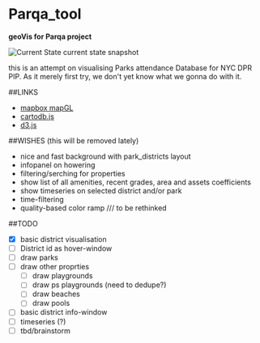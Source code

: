 Parqa_tool
==========
**geoVis for Parqa project**

![Current State](img/1.jpg)
current state snapshot

this is an attempt on visualising Parks attendance Database 
for NYC DPR PIP. As it merely first try, we don't yet know what
we gonna do with it.

##LINKS

- [mapbox mapGL](https://github.com/mapbox/mapbox-gl-js)
- [cartodb.js](http://docs.cartodb.com/cartodb-platform/cartodb-js.html)
- [d3.js](http://d3js.org/)



##WISHES (this will be removed lately)

- nice and fast background with park_districts layout
- infopanel on howering
- filtering/serching for properties
- show list of all amenities, recent grades, area and assets coefficients
- show timeseries on selected district and/or park
- time-filtering
- quality-based color ramp
/// to be rethinked


##TODO

- [X] basic district visualisation
- [ ] District id as hover-window
- [ ] draw parks
- [ ] draw other proprties
	- [ ] draw playgrounds
	- [ ] draw ps playgrounds (need to dedupe?)
	- [ ] draw beaches
	- [ ] draw pools
- [ ] basic district info-window
- [ ] timeseries (?)
- [ ] tbd/brainstorm
